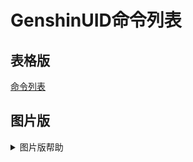 # GenshinUID命令列表

## 表格版

[命令列表](https://www.kdocs.cn/l/ccpc6z0bZx6u)

## 图片版

<details><summary>图片版帮助</summary><p>
<img src="https://s2.loli.net/2023/10/20/ThMxfHcviZYO4yN.jpg"/> 
</p></details>
